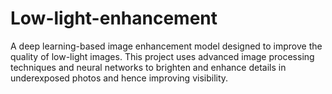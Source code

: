 # Low-light-enhancement
A deep learning-based image enhancement model designed to improve the quality of low-light images. This project uses advanced image processing techniques and neural networks to brighten and enhance details in underexposed photos and hence improving visibility.
